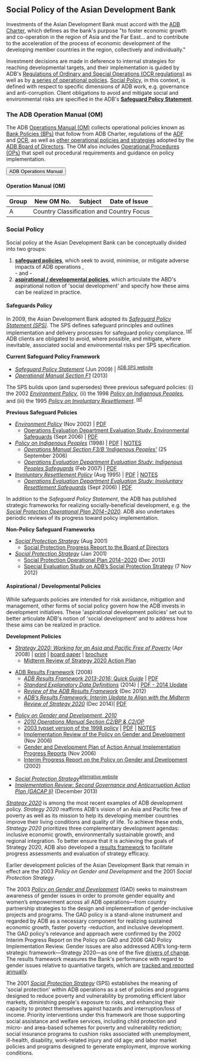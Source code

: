 <a name="adb"></a>
<a name="adb-policy"></a>

## Social Policy of the Asian Development Bank

Investments of the Asian Development Bank must accord with the [ADB Charter](http://www.adb.org/documents/agreement-establishing-asian-development-bank-adb-charter "*Agreement Establishing the Asian Development Bank*, 1965"), which defines as the bank's purpose "to foster economic growth and co-operation in the region of Asia and the Far East... and to contribute to the acceleration of the process of economic development of the developing member countries in the region, collectively and individually."

Investment decisions are made in deference to internal strategies for reaching developmental targets, and their implementation is guided by ADB's [Regulations of Ordinary and Special Operations (OCR regulations)](http://www.adb.org/site/funds/ocr) as well as by  [a series of operational policies](#adb-operational-policy).  [Social Policy](#adb-social-policy), in this context, is defined with respect to specific dimensions of ADB work, e.g. governance and anti-corruption.  Client obligations to avoid and mitigate social and environmental risks are specified in the ADB's **[Safeguard Policy Statement](#adb-safeguards-policy)**.

### The ADB Operation Manual (OM)

The ADB [Operations Manual (OM)](http://www.adb.org/documents/operations-manual) collects operational policies known as [Bank Policies (BPs)](# "short, focused statements defining borrower client obligations") that follow from ADB Charter, regulations of the [ADF](http://www.adb.org/site/adf/main) and [OCR](http://www.adb.org/site/funds/ocr), as well as [other operational policies and strategies](http://www.adb.org/about/other-operational-policies-and-strategies) adopted by the [ADB Board of Directors](http://www.adb.org/about/board-directors). The OM also includes [Operational Procedures (OPs)](# "procedural requirements and guidance on policy implementation") that spell out procedural requirements and guidance on policy implementation.


<button class="btn btn-primary" type="button" data-toggle="collapse" data-target="#collapseExample" aria-expanded="false" aria-controls="collapseExample">
    ADB Operations Manual
</button>


<div class="collapse" id="collapseExample">
<div class="card card-block">

<p><a name="adb-operational-policy"></a></p>
<h4 id="the-adb-operation-manual-om">Operation Manual (OM)</h4>





<table class="table-responsive table-bordered table-striped table-condensed">
<thead>
<tr>
<th>Group</th>
<th>New OM No.</th>
<th>Subject</th>
<th>Date of Issue</th>
</tr>
</thead>
<tbody>
<tr>
<td>A</td><td colspan="4">Country Classification and Country Focus</td>
</tr>
</tbody>
</table>


</div>
</div>



<a name="adb-social-policy"></a>

### Social Policy

Social policy at the Asian Development Bank can be conceptually divided into two groups:

1. **[safeguard policies](#adb-safeguards-policy)**, which seek to avoid, minimise, or mitigate adverse impacts of ADB operations <!-- one clause elaboration-->,<br /> - and - <br />
2. **[aspirational / developmental policies](#adb-development-policy)**, which articulate the ABD's aspirational notion of 'social development' and specify how these aims can be realized in practice.

<a name="adb-safeguards-policy"></a>

#### **Safeguards Policy**

In 2009, the Asian Development Bank adopted its *[Safeguard Policy Statement (SPS)](http://www.adb.org/site/safeguards/policy-statement)*. The SPS defines safeguard principles and outlines implementation and delivery processes for safeguard policy compliance. <sup><a href="http://www.adb.org/site/safeguards/main">ref</a></sup> ADB clients are obligated to avoid, where possible, and mitigate, where inevitable, associated social and environmental risks per SPS specification.

<div class="well">
<p><strong>Current Safeguard Policy Framework</strong></p>
<ul>
<li><em><a href="http://www.adb.org/sites/default/files/institutional-document/32056/safeguard-policy-statement-june2009.pdf">Safeguard Policy Statement</a></em> (Jun 2009) | <sup><a href="http://www.adb.org/documents/safeguard-policy-statement">ADB SPS website</a></sup></li>
<li><em><a href="http://www.adb.org/sites/default/files/institutional-document/31483/om-f1-20131001.pdf">Operational Manual Section F1</a></em> (2013)</li>
</ul>

<!--
ADB’s gender and development policy is a critical mainstreaming strategy in promoting gender equality, and includes the following key points:
Gender sensitivity: Particular attention should be paid to women’s needs and expectations in consideration of impacts of the ADB-financed project on men and women;
Gender analysis: A systematic analysis of the project’s impacts on men and women should be made to learn their economic and social connections;
Gender planning: A special strategy that offers equal opportunities to men and women should be developed;
Mainstreaming: ADB considers the gender issue in all aspects of the project, and encourages women to participate in decision-making in the development process actively.
-->

<!--
**Current Safeguard Policy Framework**
* *[Safeguard Policy Statement](http://www.adb.org/documents/safeguard-policy-statement)* (Jun 2009) | [PDF](http://www.adb.org/Documents/Policies/Safeguards/Safeguard-Policy-Statement-June2009.pdf)
* *[Operational Manual Section F1](http://www.adb.org/sites/default/files/institutional-document/31483/om-f1-20131001.pdf)* (2013)
-->

<!--
    - [Safeguards Operational Review: ADB Processes, Portfolio, Country Systems, and Financial Intermediaries](http://www.adb.org/documents/safeguards-operational-review-adb-processes-portfolio-country-systems-and-financial-interm)
-->

The SPS builds upon (and supersedes) three previous safeguard policies: (i) the 2002 *[Environment Policy](http://www.adb.org/documents/environment-policy-asian-development-bank)*, (ii) the 1998 *[Policy on Indigenous Peoples](http://www.adb.org/documents/policy-indigenous-peoples)*, and (iii) the 1995 *[Policy on Involuntary Resettlement](http://www.adb.org/documents/policy-involuntary-resettlement)*. <sup>[ref](http://www.adb.org/documents/safeguard-policy-statement?ref=site/safeguards/publications "Asian Development Bank (ADB). 2009. *Safeguard Policy Statement (SPS)*. Manila: Asian Development Bank.").</sup>

<div class="well">
<p><strong>Previous Safeguard Policies</strong></p>
<ul>
<li><em><a href="http://www.adb.org/documents/environment-policy-asian-development-bank">Environment Policy</a></em> (Nov 2002) | <a href="http://www.adb.org/sites/default/files/institutional-document/33343/files/environment-policy.pdf">PDF</a>
<ul>
<li><a href="http://www.adb.org/documents/environmental-safeguards">Operations Evaluation Department Evaluation Study: Environmental Safeguards</a> (Sept 2006) | <a href="http://www.adb.org/sites/default/files/evaluation-document/35443/files/ses-es.pdf">PDF</a></li>
</ul></li>
<li><em><a href="http://www.adb.org/documents/policy-indigenous-peoples">Policy on Indigenous Peoples</a></em> (1998) | <a href="http://www.adb.org/sites/default/files/institutional-document/33441/files/policy-indigenous-peoples.pdf">PDF</a> | <a href="" title="NOTES: ADB 1998 Indigenous Peoples Policy">NOTES</a>
<ul>
<li><em><a href="http://www.adb.org/documents/manuals/operations/OMF03-25Sep06.pdf">Operations Manual Section F3/B 'Indigenous Peoples'</a></em> (25 September 2006)</li>
<li><em><a href="http://www.oecd.org/dataoecd/43/22/38984072.pdf">Operations Evaluation Department Evaluation Study: Indigenous Peoples Safeguards</a></em> (Feb 2007) | <a href="http://www.adb.org/sites/default/files/evaluation-document/35441/files/sst-reg-2007-01.pdf">PDF</a></li>
</ul></li>
<li><em><a href="http://www.adb.org/documents/policy-involuntary-resettlement">Involuntary Resettlement Policy</a></em> (Aug 1995) | <a href="http://www.adb.org/sites/default/files/institutional-document/32515/files/involuntary-resettlement.pdf">PDF</a> | <a href="" title="NOTES: ADB 1995 Involuntary Resettlement Policy">NOTES</a>
<ul>
<li><em><a href="http://www.adb.org/documents/involuntary-resettlement-safeguards">Operations Evaluation Department Evaluation Study: Involuntary Resettlement Safeguards</a></em> (Sept 2006) | <a href="http://www.adb.org/sites/default/files/evaluation-document/35442/files/sst-reg-2006-14.pdf">PDF</a></li>
</ul>
</ul>
</div>

<!--
**Previous Safeguard Policies**

* *[Environment Policy](http://www.adb.org/documents/environment-policy-asian-development-bank)* (Nov 2002) | [PDF](http://www.adb.org/sites/default/files/institutional-document/33343/files/environment-policy.pdf)
    - [Operations Evaluation Department Evaluation Study: Environmental Safeguards](http://www.adb.org/documents/environmental-safeguards) (Sept 2006) | [(PDF)](http://www.adb.org/sites/default/files/evaluation-document/35443/files/ses-es.pdf)

* *[Policy on Indigenous Peoples](http://www.adb.org/documents/policy-indigenous-peoples)*  (1998) | [(PDF)](http://www.adb.org/sites/default/files/institutional-document/33441/files/policy-indigenous-peoples.pdf) | [NOTES]( "NOTES: ADB 1998 Indigenous Peoples Policy")
    - *[Operations Manual Section F3/B 'Indigenous Peoples'](http://www.adb.org/documents/manuals/operations/OMF03-25Sep06.pdf)* (25 September 2006)
    - *[Operations Evaluation Department Evaluation Study: Indigenous Peoples Safeguards](http://www.oecd.org/dataoecd/43/22/38984072.pdf)* (Feb 2007) | [PDF](http://www.adb.org/sites/default/files/evaluation-document/35441/files/sst-reg-2007-01.pdf)

* *[Involuntary Resettlement Policy](http://www.adb.org/documents/policy-involuntary-resettlement)* (Aug 1995) | [PDF](http://www.adb.org/sites/default/files/institutional-document/32515/files/involuntary-resettlement.pdf) | [NOTES]( "NOTES: ADB 1995 Involuntary Resettlement Policy")
    - *[Operations Evaluation Department Evaluation Study: Involuntary Resettlement Safeguards](http://www.adb.org/documents/involuntary-resettlement-safeguards)* (Sept 2006) | [PDF](http://www.adb.org/sites/default/files/evaluation-document/35442/files/sst-reg-2006-14.pdf)
-->


In addition to the *Safeguard Policy Statement*, the ADB has published strategic frameworks for realizing socially-beneficial development, e.g. the *[Social Protection Operational Plan 2014−2020](http://www.adb.org/documents/social-protection-operational-plan-2014-2020)*. ADB also undertakes periodic reviews of its progress toward policy implementation.

<div class="well">
<p><strong>Non-Policy Safeguard Frameworks</strong></p>
<ul>
<li><em><a href="http://www.adb.org/Documents/Policies/Social_Protection/default.asp">Social Protection Strategy</a></em> (Aug 2001)
<ul>
<li><a href="http://www.adb.org/Documents/Reports/Social_Protection/IN252-02.pdf">Social Protection Progress Report to the Board of Directors</a>
</ul></li>
<li><em><a href="http://www.adb.org/documents/social-protection-strategy">Social Protection Strategy</a></em> (Jan 2001)
<ul>
<li><a href="http://www.adb.org/documents/social-protection-operational-plan-2014-2020">Social Protection Operational Plan 2014−2020</a></em> (Dec 2013)
<li><a href="http://www.adb.org/documents/special-evaluation-study-adb-s-social-protection-strategy">Special Evaluation Study on ADB’s Social Protection Strategy</a></em> (7 Nov 2012)
</ul>
</ul>
</div>

<!--
In addition to the *Safeguard Policy Statement*, the ADB has published strategic frameworks for realizing socially-beneficial development, e.g. the *[Social Protection Operational Plan 2014−2020](http://www.adb.org/documents/social-protection-operational-plan-2014-2020)*. ADB also undertakes periodic reviews of its progress toward policy implementation.

* *[Social Protection Strategy](http://www.adb.org/Documents/Policies/Social_Protection/default.asp)* (Aug 2001) | [print version]( "published July 2003") | [NOTES]( "NOTES: ADB 2001 Social Protection Strategy")
    - [Social Protection Progress Report to the Board of Directors](http://www.adb.org/Documents/Reports/Social_Protection/IN252-02.pdf) (Sept 2002)

* *[Social Protection Strategy](http://www.adb.org/documents/social-protection-strategy)* (Jan 2001)
    - *[Social Protection Operational Plan 2014−2020](http://www.adb.org/documents/social-protection-operational-plan-2014-2020)* (Dec 2013)
    - *[Special Evaluation Study on ADB’s Social Protection Strategy](http://www.adb.org/documents/special-evaluation-study-adb-s-social-protection-strategy)* (7 Nov 2012)
-->

<a name="adb-development-policy"></a>

#### **Aspirational / Developmental Policies**

While safeguards policies are intended for risk avoidance, mitigation and management, other forms of social policy govern how the ADB invests in development initiatives. These 'aspirational development policies'<sup><ref></sup> set out to better articulate ADB's notion of 'social development' and to address how these aims can be realized in practice.


<div class="well" id="development-policies">

<p><strong>Development Policies</strong></p>

<ul>
<li><em><a href="http://www.adb.org/documents/strategy-2020-working-asia-and-pacific-free-poverty">Strategy 2020: Working for an Asia and Pacific Free of Poverty</a></em> (Apr 2008) | <a href="http://www.adb.org/sites/default/files/institutional-document/32121/strategy2020-print.pdf">print</a> | <a href="http://www.adb.org/sites/default/files/institutional-document/32121/strategy2020-board-doc.pdf">board paper</a> | <a href="http://www.adb.org/sites/default/files/institutional-document/32121/brochure-strategy2020.pdf">brochure</a>
<ul>
<li><a href="http://www.adb.org/documents/midterm-review-strategy-2020-action-plan">Midterm Review of Strategy 2020 Action Plan</a></li>
</ul>
</ul>

<ul>
<li><a href="http://www.adb.org/site/development-effectiveness/adb-results-framework">ADB Results Framework</a> (2008)
<ul>
<li><em><a href="http://www.adb.org/documents/adb-results-framework-2013-2016-quick-guide">ADB Results Framework 2013-2016: Quick Guide</a></em> | <a href="http://www.adb.org/documents/adb-results-framework-2013-2016-quick-guide">PDF</a></li>
<li><em><a href="http://www.adb.org/documents/supplementary-appendix-b-standard-explanatory-data-definitions">Standard Explanatory Data Definitions</a></em> (2014) | <a href="http://www.adb.org/sites/default/files/institutional-document/33903/rf-sed-definitions.pdf">PDF - 2014 Update</a></li>
<li><em><a href="http://www.adb.org/documents/review-adb-results-framework">Review of the ADB Results Framework</a></em> (Dec 2012)</li>
<li><em><a href="http://www.adb.org/documents/adb-results-framework-interim-update-mtr">ADB’s Results Framework: Interim Update to Align with the Midterm Review of Strategy 2020</a></em> (Dec 2014)| <a href="http://www.adb.org/sites/default/files/institutional-document/154037/adb-results-framework-interim-update.pdf">PDF</a></li>
</ul>
</ul>

<ul>
<li><em><a href="">Policy on Gender and Development, 2010</a></em>
<ul>
<li><em><a href="http://www.adb.org/sites/default/files/institutional-document/31483/om-c2.pdf">2010 Operations Manual Section C2/BP &amp; C2/OP</a></em></li>
<li><a href="http://www.adb.org/sites/default/files/institutional-document/32035/gender-policy.pdf">2003 typset version of the 1998 policy</a> | <a href="http://www.adb.org/sites/default/files/institutional-document/32035/gender-policy.pdf">PDF</a> | <a href="#">NOTES</a></li>
<li><a href="http://www.adb.org/documents/implementation-review-policy-gender-and-development">Implementation Review of the Policy on Gender and Development</a> (Nov 2006)</li>
<li><a href="http://www.adb.org/documents/series/gender-and-development-plan-action-annual-implementation-progress-reports">Gender and Development Plan of Action Annual Implementation Progress Reports</a> (Nov 2006)</li>
<li><a href="http://www.adb.org/documents/interim-progress-report-policy-gender-and-development">Interim Progress Report on the Policy on Gender and Development</a> (2002)</li>
</ul>
</ul>
<ul>
<li><em><a href="http://www.adb.org/documents/social-protection-strategy">Social Protection Strategy</a></em><sup><a href="http://www.adb.org/themes/social-development/social-protection">alternative website</a><sup></li>
<li><em><a href="#">Implementation Review: Second Governance and Anticorruption Action Plan (GACAP II)</a></em> (December 2013)</li>
</ul>
</div>


*[Strategy 2020](http://www.adb.org/documents/strategy-2020-working-asia-and-pacific-free-poverty)* is among the most recent examples of ADB development policy. *Strategy 2020* reaffirms ADB's vision of an Asia and Pacific free of poverty as well as its mission to help its developing member countries improve their living conditions and quality of life. To achieve these ends, *Strategy 2020* prioritizes three complementary development agendas: inclusive economic growth, environmentally sustainable growth, and regional integration. To better ensure that it is achieving the goals of Strategy 2020, ADB also developed a [results framework](http://www.adb.org/site/development-effectiveness/adb-results-framework) to facilitate progress assessments and evaluation of strategy efficacy.

Earlier development policies of the Asian Development Bank that remain in effect are the 2003 *Policy on Gender and Development*  and the 2001 *Social Protection Strategy*.

The 2003 *[Policy on Gender and Development](http://www.adb.org/documents/policy-gender-and-development)* (GAD) seeks to mainstream awareness of gender issues in order to promote gender equality and women’s empowerment across all ADB operations&mdash;from country partnership strategies to the design and implementation of gender-inclusive projects and programs. The GAD policy is a stand-alone instrument and regarded by ADB as a necessary component for realizing sustained economic growth, faster poverty -reduction, and inclusive development. The GAD policy's relevance and approach were confirmed by the 2002 Interim Progress Report on the Policy on GAD and 2006 GAD Policy Implementation Review. Gender issues are also addressed ADB’s long-term strategic framework&mdash;Strategy 2020&mdash;as one of the five [drivers of change](). The results framework measures the Bank's performance with regard to gender issues relative to quantiative targets, which are [tracked and reported annually]().

The 2001 *[Social Protection Strategy](http://www.adb.org/documents/social-protection-strategy)* (SPS) establishes the meaning of 'social protection' within ADB operations as a set of policies and programs designed to reduce poverty and vulnerability by promoting efficient labor markets, diminishing people's exposure to risks, and enhancing their capacity to protect themselves against hazards and interruption/loss of income. Priority interventions under this framework are those supporting social assistance and welfare services, including child protection and micro- and area-based schemes for poverty and vulnerability rediction; social insurance programs to cushion risks associated with unemployment, ill-health, disability, work-related injury and old age; and labor market policies and programs designed to generate employment, improve working conditions.


<!--
* *[Strategy 2020: Working for an Asia and Pacific Free of Poverty](http://www.adb.org/documents/strategy-2020-working-asia-and-pacific-free-poverty)* (Apr 2008) | [print](http://www.adb.org/sites/default/files/institutional-document/32121/strategy2020-print.pdf) | [board paper](http://www.adb.org/sites/default/files/institutional-document/32121/strategy2020-board-doc.pdf) | [brochure](http://www.adb.org/sites/default/files/institutional-document/32121/brochure-strategy2020.pdf)
    - [Midterm Review of Strategy 2020 Action Plan](http://www.adb.org/documents/midterm-review-strategy-2020-action-plan)
document/32122/prs-2004.pdf)
-->

<!--
* *[Poverty Reduction Strategy, 2004](http://www.adb.org/sites/default/files/institutional-document/31483/omc01-14jul04.pdf)*
    - *[Operations Manual Section F3/OP](http://www.adb.org/Documents/Manuals/Operations/OMF03_13may04.pdf)* (13 May 2004)
    - *[Operations Manual Section C1/BP Poverty Reduction](http://www.adb.org/documents/manuals/operations/OMC01_14jul04.pdf)* (14 July 2004)
    - [2004 typset summary overview | PDF](http://www.adb.org/sites/default/files/institutional-document/32122/prs-2004.pdf)
-->

<!--
* [ADB Results Framework](http://www.adb.org/site/development-effectiveness/adb-results-framework) (2008)
    - *[ADB Results Framework 2013-2016: Quick Guide](http://www.adb.org/documents/adb-results-framework-2013-2016-quick-guide)* | [PDF](http://www.adb.org/documents/adb-results-framework-2013-2016-quick-guide)
    - [Results Framework Indicator Definitions](http://www.adb.org/documents/supplementary-appendix-a-indicator-definitions) (2014) | [PDF - 2012 Update](http://www.adb.org/sites/default/files/institutional-document/32132/adb20results20framwork20indicators20definition-updated202012.pdf) | [PDF - 2014 Update](http://www.adb.org/sites/default/files/institutional-document/33902/rf-indicator-definitions.pdf)
    - *[Standard Explanatory Data Definitions](http://www.adb.org/documents/supplementary-appendix-b-standard-explanatory-data-definitions)* (2014) | [PDF - 2014 Update](http://www.adb.org/sites/default/files/institutional-document/33903/rf-sed-definitions.pdf)
    - *[Review of the ADB Results Framework](http://www.adb.org/documents/review-adb-results-framework)* (Dec 2012)
    - *[ADB’s Results Framework: Interim Update to Align with the Midterm Review of Strategy 2020](http://www.adb.org/documents/adb-results-framework-interim-update-mtr)* (Dec 2014)| [PDF](http://www.adb.org/sites/default/files/institutional-document/154037/adb-results-framework-interim-update.pdf)
-->

<!--
* *[Policy on Gender and Development, 2010]()*
    - *[2010 Operations Manual Section C2/BP & C2/OP](http://www.adb.org/sites/default/files/institutional-document/31483/om-c2.pdf)*
    - [2003 typset version of the 1998 policy](http://www.adb.org/sites/default/files/institutional-document/32035/gender-policy.pdf) | [PDF](http://www.adb.org/sites/default/files/institutional-document/32035/gender-policy.pdf) | [NOTES](#)
    - [Implementation Review of the Policy on Gender and Development](http://www.adb.org/documents/implementation-review-policy-gender-and-development) (Nov 2006)
    - [Gender and Development Plan of Action Annual Implementation Progress Reports](http://www.adb.org/documents/series/gender-and-development-plan-action-annual-implementation-progress-reports) (Nov 2006)
    - [Interim Progress Report on the Policy on Gender and Development](http://www.adb.org/documents/interim-progress-report-policy-gender-and-development) (2002)
-->

<!--
* *Policy on the Role of Women in Development* (WID) (1985)
-->
<!--
* *[Social Protection Strategy](http://www.adb.org/documents/social-protection-strategy)* | [alt](http://www.adb.org/themes/social-development/social-protection)
* *[Implementation Review: Second Governance and Anticorruption Action Plan (GACAP II)](#)* (December 2013)
-->

<!--
**Operational Policies (*indicative*):**

* 2012: [Accountability Mechanism]()
* 2011: [Improving Project Outcomes Report]()
* 2011: [Public Communications Policy]()
* 2008: [Review of the Independence and Effectiveness of the Operations Evaluation Department]()
* 2003: [Combating Money Laundering and the Financing of Terrorism]()

* *[Public Communications Policy](http://www.adb.org/Documents/Policies/PCP/PCP-R-Paper.pdf)* (March 2005) [NOTES](# "NOTES: ADB 2005 Public Communications Policy")

* *[Implementation Review: Second Governance and Anticorruption Action Plan (GACAP II)](#)* (December 2013)
-->

<!--
Additional References:
http://www.adb.org/site/safeguards/main
-->
